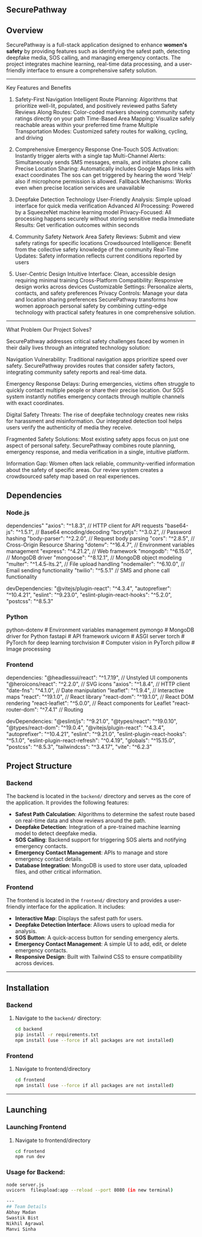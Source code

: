 ## SecurePathway

## Overview
SecurePathway is a full-stack application designed to enhance **women's safety** by providing features such as identifying the safest path, detecting deepfake media, SOS calling, and managing emergency contacts. The project integrates machine learning, real-time data processing, and a user-friendly interface to ensure a comprehensive safety solution.

---
Key Features and Benefits
1. Safety-First Navigation
Intelligent Route Planning: Algorithms that prioritize well-lit, populated, and positively reviewed paths
Safety Reviews Along Routes: Color-coded markers showing community safety ratings directly on your path
Time-Based Area Mapping: Visualize safely reachable areas within your preferred time frame
Multiple Transportation Modes: Customized safety routes for walking, cycling, and driving

2. Comprehensive Emergency Response
One-Touch SOS Activation: Instantly trigger alerts with a single tap
Multi-Channel Alerts: Simultaneously sends SMS messages, emails, and initiates phone calls
Precise Location Sharing: Automatically includes Google Maps links with exact coordinates
The sos can get triggered by hearing the word 'Help' also if microphone permission is allowed.
Fallback Mechanisms: Works even when precise location services are unavailable

3. Deepfake Detection Technology
User-Friendly Analysis: Simple upload interface for quick media verification
Advanced AI Processing: Powered by a SqueezeNet machine learning model
Privacy-Focused: All processing happens securely without storing sensitive media
Immediate Results: Get verification outcomes within seconds

4. Community Safety Network
Area Safety Reviews: Submit and view safety ratings for specific locations
Crowdsourced Intelligence: Benefit from the collective safety knowledge of the community
Real-Time Updates: Safety information reflects current conditions reported by users

5. User-Centric Design
Intuitive Interface: Clean, accessible design requiring minimal training
Cross-Platform Compatibility: Responsive design works across devices
Customizable Settings: Personalize alerts, contacts, and safety preferences
Privacy Controls: Manage your data and location sharing preferences
SecurePathway transforms how women approach personal safety by combining cutting-edge technology with practical safety features in one comprehensive solution.

---
What Problem Our Project Solves?

SecurePathway addresses critical safety challenges faced by women in their daily lives through an integrated technology solution:

Navigation Vulnerability: Traditional navigation apps prioritize speed over safety. SecurePathway provides routes that consider safety factors, integrating community safety reports and real-time data.

Emergency Response Delays: During emergencies, victims often struggle to quickly contact multiple people or share their precise location. Our SOS system instantly notifies emergency contacts through multiple channels with exact coordinates.

Digital Safety Threats: The rise of deepfake technology creates new risks for harassment and misinformation. Our integrated detection tool helps users verify the authenticity of media they receive.

Fragmented Safety Solutions: Most existing safety apps focus on just one aspect of personal safety. SecurePathway combines route planning, emergency response, and media verification in a single, intuitive platform.

Information Gap: Women often lack reliable, community-verified information about the safety of specific areas. Our review system creates a crowdsourced safety map based on real experiences.


## Dependencies

### Node.js 
dependencies" 
  "axios": "^1.8.3",          // HTTP client for API requests
  "base64-js": "^1.5.1",      // Base64 encoding/decoding
  "bcryptjs": "^3.0.2",       // Password hashing
  "body-parser": "^2.2.0",    // Request body parsing
  "cors": "^2.8.5",           // Cross-Origin Resource Sharing
  "dotenv": "^16.4.7",        // Environment variables management
  "express": "^4.21.2",       // Web framework
  "mongodb": "^6.15.0",       // MongoDB driver
  "mongoose": "^8.12.1",      // MongoDB object modeling
  "multer": "^1.4.5-lts.2",   // File upload handling
  "nodemailer": "^6.10.0",    // Email sending functionality
  "twilio": "^5.5.1"          // SMS and phone call functionality

devDependencies: 
  "@vitejs/plugin-react": "^4.3.4",
  "autoprefixer": "^10.4.21",
  "eslint": "^9.23.0",
  "eslint-plugin-react-hooks": "^5.2.0",
  "postcss": "^8.5.3"


### Python
python-dotenv    # Environment variables management
pymongo          # MongoDB driver for Python
fastapi          # API framework
uvicorn          # ASGI server
torch            # PyTorch for deep learning
torchvision      # Computer vision in PyTorch
pillow           # Image processing


### Frontend
dependencies: 
  "@headlessui/react": "^1.7.19",   // Unstyled UI components
  "@heroicons/react": "^2.2.0",     // SVG icons
  "axios": "^1.8.4",                // HTTP client
  "date-fns": "^4.1.0",             // Date manipulation
  "leaflet": "^1.9.4",              // Interactive maps
  "react": "^19.1.0",               // React library
  "react-dom": "^19.1.0",           // React DOM rendering
  "react-leaflet": "^5.0.0",        // React components for Leaflet
  "react-router-dom": "^7.4.1"      // Routing

devDependencies: 
  "@eslint/js": "^9.21.0",
  "@types/react": "^19.0.10",
  "@types/react-dom": "^19.0.4",
  "@vitejs/plugin-react": "^4.3.4",
  "autoprefixer": "^10.4.21",
  "eslint": "^9.21.0",
  "eslint-plugin-react-hooks": "^5.1.0",
  "eslint-plugin-react-refresh": "^0.4.19",
  "globals": "^15.15.0",
  "postcss": "^8.5.3",
  "tailwindcss": "^3.4.17",
  "vite": "^6.2.3"


## Project Structure

### Backend 
The backend is located in the `backend/` directory and serves as the core of the application. It provides the following features:
- **Safest Path Calculation**: Algorithms to determine the safest route based on real-time data and show reviews around the path.
- **Deepfake Detection**: Integration of a pre-trained machine learning model to detect deepfake media.
- **SOS Calling**: Backend support for triggering SOS alerts and notifying emergency contacts.
- **Emergency Contact Management**: APIs to manage and store emergency contact details.
- **Database Integration**: MongoDB is used to store user data, uploaded files, and other critical information.

### Frontend
The frontend is located in the `frontend/` directory and provides a user-friendly interface for the application. It includes:
- **Interactive Map**: Displays the safest path for users.
- **Deepfake Detection Interface**: Allows users to upload media for analysis.
- **SOS Button**: A quick-access button for sending emergency alerts.
- **Emergency Contact Management**: A simple UI to add, edit, or delete emergency contacts.
- **Responsive Design**: Built with Tailwind CSS to ensure compatibility across devices.

---

## Installation

### Backend
1. Navigate to the `backend/` directory:
   ```sh
   cd backend
   pip install -r requirements.txt
   npm install (use --force if all packages are not installed)

### Frontend
1. Navigate to frontend/directory
    ```sh
    cd frontend
    npm install (use --force if all packages are not installed)

---
## Launching

### Launching Frontend 
1. Navigate to frontend/directory
   ```sh
   cd frontend
   npm run dev

### Usage for Backend:
   ```sh
   node server.js 
   uvicorn  fileupload:app --reload --port 8080 (in new terminal)

---
## Team Details
Abhay Madan
Swastik Bist
Nikhil Agrawal
Manvi Sinha